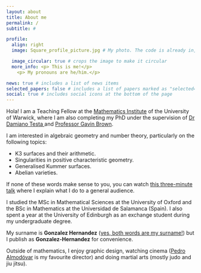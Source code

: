 ```yaml
---
layout: about
title: About me
permalink: /
subtitle: #

profile:
  align: right
  image: Square_profile_picture.jpg # My photo. The code is already in, just name your picture `prof_pic.jpg` and put it in the `img/` folder. Put your address / P.O. box / other info right below your picture. You can also disable any of these elements by editing `profile` property of the YAML header of your `_pages/about.md`. Edit `_bibliography/papers.bib` and Jekyll will render your [publications page](/al-folio/publications/) automatically. Link to your social media connections, too. This theme is set up to use [Font Awesome icons](https://fontawesome.com/) and [Academicons](https://jpswalsh.github.io/academicons/), like the ones below. Add your Facebook, Twitter, LinkedIn, Google Scholar, or just disable all of them.

  image_circular: true # crops the image to make it circular
  more_info: <p> This is me!</p>
    <p> My pronouns are he/him.</p>

news: true # includes a list of news items
selected_papers: false # includes a list of papers marked as "selected={true}"
social: true # includes social icons at the bottom of the page
---
```


<meta google-site-verification=Drv9VlgLtwHUs1lwpjfMLYrq60TahBaTiMjalRV9r8s>
<meta name="google-site-verification" content="gxla9JshOLPC6DSHFhmvOQZ0kpvohSSlLJqp65GpQXg" />

Hola! I am a Teaching Fellow at the <a href='https://warwick.ac.uk/fac/sci/maths/'>Mathematics Institute</a> of the University of Warwick, where I am also completing my PhD under the supervision of <a href='https://warwick.ac.uk/fac/sci/maths/people/staff/damiano_testa/'> Dr Damiano Testa </a> and <a href='https://warwick.ac.uk/fac/sci/maths/people/staff/brown/'>Professor Gavin Brown</a>.

<!-- I am interested in algebraic geometry and number theory, particularly on the following topics: K3 surfaces and their arithmetic, singularities in positive characteristic, generalised Kummer surfaces, and abelian varieties. If none of these words make sense to you, you can watch <a href="https://alvarogohe.github.io/projects/how_to_blow_up_a_surface"> this three-minute talk</a> where I explain what I do to a general audience. -->

I am interested in algebraic geometry and number theory, particularly on the following topics: 
<ul>
<li> K3 surfaces and their arithmetic.
<li> Singularities in positive characteristic geometry. 
<li> Generalised Kummer surfaces.
<li> Abelian varieties. 
</ul>
If none of these words make sense to you, you can watch <a href="https://alvarogohe.github.io/projects/how_to_blow_up_a_surface"> this three-minute talk</a> where I explain what I do to a general audience.

I studied the MSc in Mathematical Sciences at the University of Oxford and the BSc in Mathematics at the Universidad de Salamanca (Spain). I also spent a year at the University of Edinburgh as an exchange student during my undergraduate degree.

My surname is **Gonzalez Hernandez** (<a href='https://en.wikipedia.org/wiki/Spanish_naming_customs'>yes, both words are my surname!</a>) but I publish as **Gonzalez-Hernandez** for convenience.

Outside of mathematics, I enjoy graphic design, watching cinema (<a href='https://www.theguardian.com/film/2022/jan/22/pedro-almodovar-on-spains-tragic-past-you-cant-ask-people-to-forget'>Pedro Almodóvar</a> is my favourite director) and doing martial arts (mostly judo and jiu jitsu).
